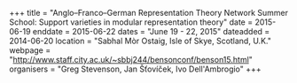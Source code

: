 +++
title = "Anglo–Franco–German Representation Theory Network Summer School: Support varieties in modular representation theory"
date = 2015-06-19
enddate = 2015-06-22
dates = "June 19 - 22, 2015"
dateadded = 2014-06-20
location = "Sabhal Mòr Ostaig, Isle of Skye, Scotland, U.K."
webpage = "http://www.staff.city.ac.uk/~sbbj244/bensonconf/benson15.html"
organisers = "Greg Stevenson, Jan Šťovíček, Ivo Dell'Ambrogio"
+++
